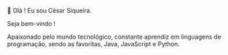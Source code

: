 👋 Olá ! Eu sou César Siqueira.

Seja bem-vindo !

Apaixonado pelo mundo tecnológico, constante aprendiz em linguagens de programação, sendo as favoritas, Java, JavaScript e Python.

<!---
cesarczy/cesarczy is a ✨ special ✨ repository because its `README.md` (this file) appears on your GitHub profile.
You can click the Preview link to take a look at your changes.
--->
